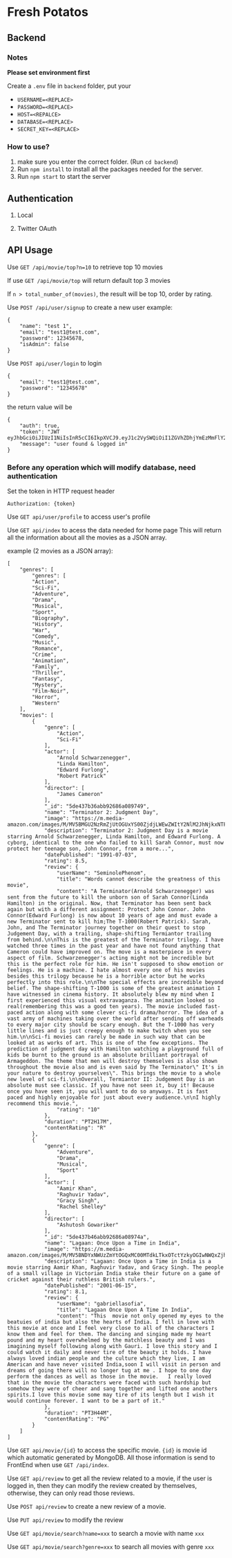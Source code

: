 # Fresh Potatos

## Backend

### Notes

**Please set environment first**

Create a `.env` file in `backend` folder, put your 

* `USERNAME=<REPLACE>`
* `PASSWORD=<REPLACE>`
* `HOST=<REPALCE>`
* `DATABASE=<REPLACE>`
* `SECRET_KEY=<REPLACE>`

### How to use?

1. make sure you enter the correct folder. (Run `cd backend`)
2. Run `npm install` to install all the packages needed for the server.
3. Run `npm start` to start the server

## Authentication

1. Local

2. Twitter OAuth



## API Usage

Use `GET /api/movie/top?n=10` to retrieve top 10 movies

If use `GET /api/movie/top` will return default top 3 movies

If `n > total_number_of(movies)`, the result will be top 10, order by rating.

Use `POST /api/user/signup` to create a new user
example:

```JS
{
    "name": "test 1",
    "email": "test1@test.com",
    "password": 12345678,
    "isAdmin": false
}
```

Use `POST api/user/login` to login

```JS
{
    "email": "test1@test.com",
    "password": "12345678"
}
```

the return value will be

```JS
{
    "auth": true,
    "token": "JWT eyJhbGciOiJIUzI1NiIsInR5cCI6IkpXVCJ9.eyJ1c2VySWQiOiI1ZGVhZDhjYmEzMmFlY2FmOTZkMTZlOWEiLCJlbWFpbCI6InRlc3QyQHRlc3QuY29tIiwiaWF0IjoxNTc1NjczNzU3LCJleHAiOjE1NzU2NzczNTd9.TcxtQ6zgAWDsmv7xLZT42ifuMWCXDUcsLqQIZ0r4flg",
    "message": "user found & logged in"
}
```

### Before any operation which will modify database, need authentication

Set the token in HTTP request header 

```
Authorization: {token}
```

Use `GET api/user/profile` to access user's profile


Use `GET api/index` to acess the data needed for home page
This will return all the information about all the movies as a JSON array.

example (2 movies as a JSON array):

```JS
[
    "genres": [
        "genres": [
        "Action",
        "Sci-Fi",
        "Adventure",
        "Drama",
        "Musical",
        "Sport",
        "Biography",
        "History",
        "War",
        "Comedy",
        "Music",
        "Romance",
        "Crime",
        "Animation",
        "Family",
        "Thriller",
        "Fantasy",
        "Mystery",
        "Film-Noir",
        "Horror",
        "Western"
    ],
    "movies": [
        {
            "genre": [
                "Action",
                "Sci-Fi"
            ],
            "actor": [
                "Arnold Schwarzenegger",
                "Linda Hamilton",
                "Edward Furlong",
                "Robert Patrick"
            ],
            "director": [
                "James Cameron"
            ],
            "_id": "5de437b36abb92686a089749",
            "name": "Terminator 2: Judgment Day",
            "image": "https://m.media-amazon.com/images/M/MV5BMGU2NzRmZjUtOGUxYS00ZjdjLWEwZWItY2NlM2JhNjkxNTFmXkEyXkFqcGdeQXVyNjU0OTQ0OTY@._V1_.jpg",
            "description": "Terminator 2: Judgment Day is a movie starring Arnold Schwarzenegger, Linda Hamilton, and Edward Furlong. A cyborg, identical to the one who failed to kill Sarah Connor, must now protect her teenage son, John Connor, from a more...",
            "datePublished": "1991-07-03",
            "rating": 8.5,
            "review": {
                "userName": "SeminolePhenom",
                "title": "Words cannot describe the greatness of this movie",
                "content": "A Terminator(Arnold Schwarzenegger) was sent from the future to kill the unborn son of Sarah Connor(Linda Hamilton) in the original. Now, that Terminator has been sent back again but with a different assignment: Protect John Connor. John Connor(Edward Furlong) is now about 10 years of age and must evade a new Terminator sent to kill him;The T-1000(Robert Patrick). Sarah, John, and The Terminator journey together on their quest to stop Judgement Day, with a trailing, shape-shifting Termiantor trailing from behind.\n\nThis is the greatest of the Terminator trilogy. I have watched three times in the past year and have not found anything that Cameron could have improved on. The move is a masterpiece in every aspect of film. Schwarzenegger's acting might not be incredible but this is the perfect role for him. He isn't supposed to show emotion or feelings. He is a machine. I hate almost every one of his movies besides this trilogy because he is a horrible actor but he works perfectly into this role.\n\nThe special effects are incredible beyond belief. The shape-shifting T-1000 is some of the greatest animation I have witnessed in cinema history. It absolutely blew my mind when I first experienced this visual extravaganza. The animation looked so real(remembering this was a good ten years). The movie included fast-paced action along with some clever sci-fi drama/horror. The idea of a vast army of machines taking over the world after sending off warheads to every major city should be scary enough. But the T-1000 has very little lines and is just creepy enough to make twitch when you see him.\n\nSci-fi movies can rarely be made in such way that can be looked at as works of art. This is one of the few exceptions. The prediction of judgment day with Hamilton watching a playground full of kids be burnt to the ground is an absolute brilliant portrayal of Armageddon. The theme that men will destroy themselves is also shown throughout the movie also and is even said by The Terminator\" It's in your nature to destroy yourselves\". This brings the movie to a whole new level of sci-fi.\n\nOverall, Termiantor II: Judgement Day is an absolute must see classic. If you have not seen it, buy it! Because once you have seen it, you will want to do so anyways. It is fast paced and highly enjoyable for just about every audience.\n\nI highly recommend this movie.",
                "rating": "10"
            },
            "duration": "PT2H17M",
            "contentRating": "R"
        },
        {
            "genre": [
                "Adventure",
                "Drama",
                "Musical",
                "Sport"
            ],
            "actor": [
                "Aamir Khan",
                "Raghuvir Yadav",
                "Gracy Singh",
                "Rachel Shelley"
            ],
            "director": [
                "Ashutosh Gowariker"
            ],
            "_id": "5de437b46abb92686a08974a",
            "name": "Lagaan: Once Upon a Time in India",
            "image": "https://m.media-amazon.com/images/M/MV5BNDYxNWUzZmYtOGQxMC00MTdkLTkxOTctYzkyOGIwNWQxZjhmXkEyXkFqcGdeQXVyNjU0OTQ0OTY@._V1_.jpg",
            "description": "Lagaan: Once Upon a Time in India is a movie starring Aamir Khan, Raghuvir Yadav, and Gracy Singh. The people of a small village in Victorian India stake their future on a game of cricket against their ruthless British rulers.",
            "datePublished": "2001-06-15",
            "rating": 8.1,
            "review": {
                "userName": "gabriellasofia",
                "title": "Lagaan Once Upon A Time In India",
                "content": "This  movie not only opened my eyes to the beatuies of india but also the hearts of India. I fell in love with this movie at once and I feel very close to all of the characters I know them and feel for them. The dancing and singing made my heart pound and my heart overwhelmed by the matchless beauty and I was imagining myself following along with Gauri. I love this story and I could watch it daily and never tire of the beauty it holds. I have always loved indian people and the culture which they live, I am American and have never visited India,soon I will visit in person and dreams of going there will no longer tug at me . I hope to one day perform the dances as well as those in the movie.   I really loved that in the movie the characters were faced with such hardship but somehow they were of cheer and sang together and lifted one anothers spirits.I love this movie some may tire of its length but I wish it would continue forever. I want to be a part of it."
            },
            "duration": "PT3H44M",
            "contentRating": "PG"
        }
    ]
]

```

Use `GET api/movie/{id}` to access the specific movie.
`{id}` is movie id which automatic generated by MongoDB. All those information is send to FrontEnd when use `GET /api/index`.

Use `GET api/review` to get all the review related to a movie, if the user is logged in, then they can modify the review created by themselves, otherwise, they can only read those reviews.

Use `POST api/review` to create a new review of a movie.

Use `PUT api/review` to modify the review

Use `GET api/movie/search?name=xxx` to search a movie with name `xxx`

Use `GET api/movie/search?genre=xxx` to search all movies with genre `xxx`